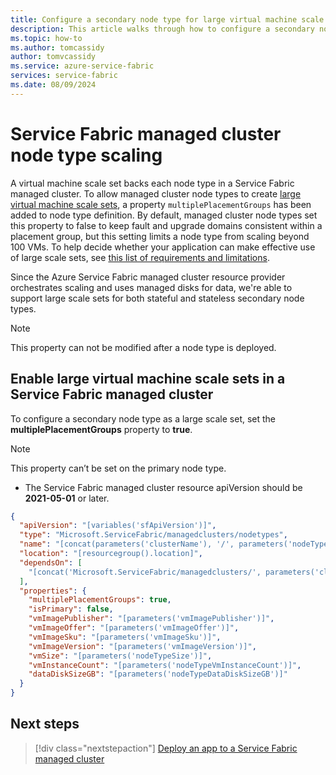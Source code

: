 ```yaml
---
title: Configure a secondary node type for large virtual machine scale sets on a Service Fabric managed cluster
description: This article walks through how to configure a secondary node type as a large virtual machine scale set
ms.topic: how-to
ms.author: tomcassidy
author: tomvcassidy
ms.service: azure-service-fabric
services: service-fabric
ms.date: 08/09/2024
---
```


# Service Fabric managed cluster node type scaling

A virtual machine scale set backs each node type in a Service Fabric managed cluster. To allow managed cluster node types to create [large virtual machine scale sets](../virtual-machine-scale-sets/virtual-machine-scale-sets-placement-groups.md), a property `multiplePlacementGroups` has been added to node type definition. By default, managed cluster node types set this property to false to keep fault and upgrade domains consistent within a placement group, but this setting limits a node type from scaling beyond 100 VMs. To help decide whether your application can make effective use of large scale sets, see [this list of requirements and limitations](../virtual-machine-scale-sets/virtual-machine-scale-sets-placement-groups.md#checklist-for-using-large-scale-sets).

Since the Azure Service Fabric managed cluster resource provider orchestrates scaling and uses managed disks for data, we're able to support large scale sets for both stateful and stateless secondary node types.

> [!NOTE]
> This property can not be modified after a node type is deployed.

## Enable large virtual machine scale sets in a Service Fabric managed cluster
To configure a secondary node type as a large scale set, set the **multiplePlacementGroups** property to **true**.
> [!NOTE]
> This property can’t be set on the primary node type.

* The Service Fabric managed cluster resource apiVersion should be **2021-05-01** or later.

```json
{
  "apiVersion": "[variables('sfApiVersion')]",
  "type": "Microsoft.ServiceFabric/managedclusters/nodetypes",
  "name": "[concat(parameters('clusterName'), '/', parameters('nodeTypeName'))]",
  "location": "[resourcegroup().location]",
  "dependsOn": [
    "[concat('Microsoft.ServiceFabric/managedclusters/', parameters('clusterName'))]"
  ],
  "properties": {
    "multiplePlacementGroups": true,
    "isPrimary": false,
    "vmImagePublisher": "[parameters('vmImagePublisher')]",
    "vmImageOffer": "[parameters('vmImageOffer')]",
    "vmImageSku": "[parameters('vmImageSku')]",
    "vmImageVersion": "[parameters('vmImageVersion')]",
    "vmSize": "[parameters('nodeTypeSize')]",
    "vmInstanceCount": "[parameters('nodeTypeVmInstanceCount')]",
    "dataDiskSizeGB": "[parameters('nodeTypeDataDiskSizeGB')]"
  }
}
```

## Next steps

> [!div class="nextstepaction"]
> [Deploy an app to a Service Fabric managed cluster](./tutorial-managed-cluster-deploy-app.md)
